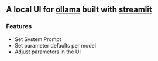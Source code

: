 ## A local UI for [ollama](https://ollama.com) built with [streamlit](https://streamlit.io)

### Features
- Set System Prompt
- Set parameter defaults per model
- Adjust parameters in the UI
